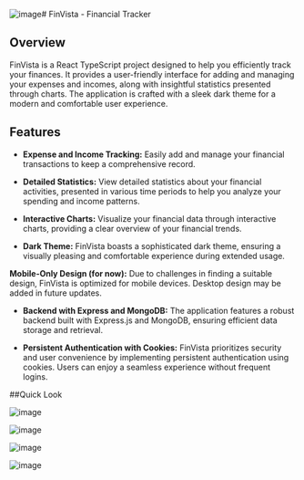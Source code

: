 ![image](https://github.com/kristiyankiryakov/ExpenseManager/assets/126320553/e857023f-116c-4e8c-b9e0-62e37e8a6161)# FinVista - Financial Tracker

## Overview

FinVista is a React TypeScript project designed to help you efficiently track your finances. It provides a user-friendly interface for adding and managing your expenses and incomes, along with insightful statistics presented through charts. The application is crafted with a sleek dark theme for a modern and comfortable user experience.

## Features

- **Expense and Income Tracking:** Easily add and manage your financial transactions to keep a comprehensive record.

- **Detailed Statistics:** View detailed statistics about your financial activities, presented in various time periods to help you analyze your spending and income patterns.

- **Interactive Charts:** Visualize your financial data through interactive charts, providing a clear overview of your financial trends.

- **Dark Theme:** FinVista boasts a sophisticated dark theme, ensuring a visually pleasing and comfortable experience during extended usage.

 **Mobile-Only Design (for now):** Due to challenges in finding a suitable design, FinVista is optimized for mobile devices. Desktop design may be added in future updates.

- **Backend with Express and MongoDB:** The application features a robust backend built with Express.js and MongoDB, ensuring efficient data storage and retrieval.

- **Persistent Authentication with Cookies:** FinVista prioritizes security and user convenience by implementing persistent authentication using cookies. Users can enjoy a seamless experience without frequent logins.

##Quick Look

![image](https://github.com/kristiyankiryakov/ExpenseManager/assets/126320553/3f787cec-e677-4d7d-b23a-a28ff30132c8)

![image](https://github.com/kristiyankiryakov/ExpenseManager/assets/126320553/fd9db3d7-7e5e-4f91-83eb-367f40be487d)

![image](https://github.com/kristiyankiryakov/ExpenseManager/assets/126320553/11c6a44f-1677-4cd6-9e3f-d78cd9ef2adb)

![image](https://github.com/kristiyankiryakov/ExpenseManager/assets/126320553/90296ed1-f8cb-4988-a21e-04aef39f8ad6)


